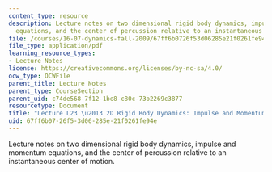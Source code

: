 ```yaml
---
content_type: resource
description: Lecture notes on two dimensional rigid body dynamics, impulse and momentum
  equations, and the center of percussion relative to an instantaneous center of motion.
file: /courses/16-07-dynamics-fall-2009/67ff6b0726f53d06285e21f0261fe94e_MIT16_07F09_Lec23.pdf
file_type: application/pdf
learning_resource_types:
- Lecture Notes
license: https://creativecommons.org/licenses/by-nc-sa/4.0/
ocw_type: OCWFile
parent_title: Lecture Notes
parent_type: CourseSection
parent_uid: c74de568-7f12-1be8-c80c-73b2269c3877
resourcetype: Document
title: "Lecture L23 \u2013 2D Rigid Body Dynamics: Impulse and Momentum"
uid: 67ff6b07-26f5-3d06-285e-21f0261fe94e
---
```

Lecture notes on two dimensional rigid body dynamics, impulse and momentum equations, and the center of percussion relative to an instantaneous center of motion.